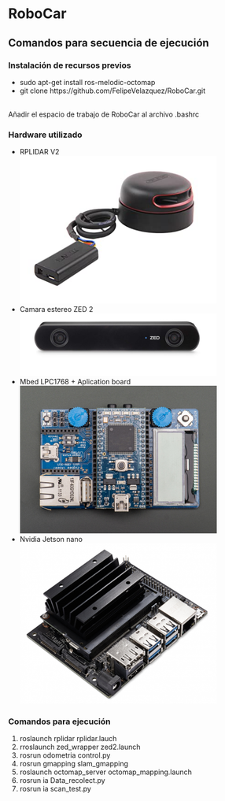 <h1> RoboCar</h1> 
<h2 > Comandos para secuencia de ejecución </h2>
<h3> Instalación de recursos previos </h3>
<ul>
  <li>sudo apt-get install ros-melodic-octomap</li>
  <li>git clone https://github.com/FelipeVelazquez/RoboCar.git</li>
</ul>
<br> Añadir el espacio de trabajo de RoboCar al archivo .bashrc </br>
<h3>Hardware utilizado</h3>
<ul>
	<li>RPLIDAR V2</li>
	<img src="images/rplidar.jpg" width="400"> 
	<li>Camara estereo ZED 2</li>
	<img src="images/zed2.jpg" width="400">
	<li>Mbed LPC1768 + Aplication board</li>
	<img src="images/mbed.jpg" width="400">
	<li>Nvidia Jetson nano</li>
	<img src="images/jetson.jpg" width="400">
</ul>
<h3> Comandos para ejecución </h3>
<ol>
  <li >roslaunch rplidar rplidar.lauch</li>
  <li >rroslaunch zed_wrapper zed2.launch</li>
  <li >rosrun odometria control.py</li>
  <li >rosrun gmapping slam_gmapping</li>
  <li >roslaunch octomap_server octomap_mapping.launch</li>
  <li >rosrun ia Data_recolect.py</li>
  <li >rosrun ia scan_test.py</li>
</ol>
